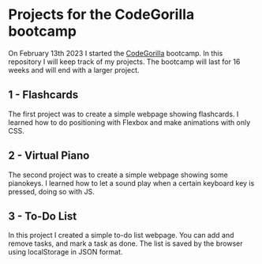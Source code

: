 # Projects for the CodeGorilla bootcamp

On February 13th 2023 I started the [CodeGorilla](https://codegorilla.nl/) bootcamp. In this repository I will keep track of my projects. The bootcamp will last for 16 weeks and will end with a larger project.

## 1 - Flashcards
The first project was to create a simple webpage showing flashcards. I learned how to do positioning with Flexbox and make animations with only CSS.

## 2 - Virtual Piano
The second project was to create a simple webpage showing some pianokeys. I learned how to let a sound play when a certain keyboard key is pressed, doing so with JS.

## 3 - To-Do List
In this project I created a simple to-do list webpage. You can add and remove tasks, and mark a task as done. The list is saved by the browser using localStorage in JSON format.
